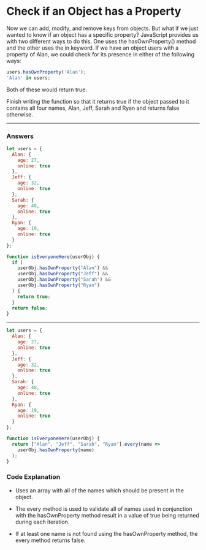 # Check if an Object has a Property
Now we can add, modify, and remove keys from objects. But what if we just wanted to know if an object has a specific property? JavaScript provides us with two different ways to do this. One uses the hasOwnProperty() method and the other uses the in keyword. If we have an object users with a property of Alan, we could check for its presence in either of the following ways:

```js
users.hasOwnProperty('Alan');
'Alan' in users;
```

Both of these would return true.

Finish writing the function so that it returns true if the object passed to it contains all four names, Alan, Jeff, Sarah and Ryan and returns false otherwise.


***

### Answers

```js
let users = {
  Alan: {
    age: 27,
    online: true
  },
  Jeff: {
    age: 32,
    online: true
  },
  Sarah: {
    age: 48,
    online: true
  },
  Ryan: {
    age: 19,
    online: true
  }
};

function isEveryoneHere(userObj) {
  if (
    userObj.hasOwnProperty("Alan") &&
    userObj.hasOwnProperty("Jeff") &&
    userObj.hasOwnProperty("Sarah") &&
    userObj.hasOwnProperty("Ryan")
  ) {
    return true;
  }
  return false;
}
```

***

```js
let users = {
  Alan: {
    age: 27,
    online: true
  },
  Jeff: {
    age: 32,
    online: true
  },
  Sarah: {
    age: 48,
    online: true
  },
  Ryan: {
    age: 19,
    online: true
  }
};

function isEveryoneHere(userObj) {
  return ["Alan", "Jeff", "Sarah", "Ryan"].every(name =>
    userObj.hasOwnProperty(name)
  );
}
```


### Code Explanation
* Uses an array with all of the names which should be present in the object.

* The every method is used to validate all of names used in conjunction with the hasOwnProperty method result in a value of true being returned during each iteration.

* If at least one name is not found using the hasOwnProperty method, the every method returns false.